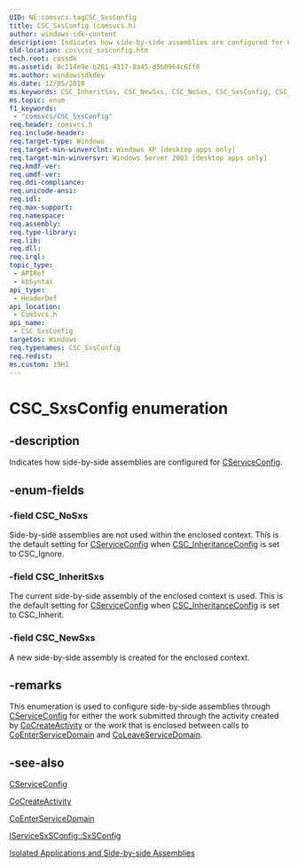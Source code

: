 ```yaml
---
UID: NE:comsvcs.tagCSC_SxsConfig
title: CSC_SxsConfig (comsvcs.h)
author: windows-sdk-content
description: Indicates how side-by-side assemblies are configured for CServiceConfig.
old-location: cos\csc_sxsconfig.htm
tech.root: cossdk
ms.assetid: 8c114e9e-b201-4317-8a45-d5b0964c6ff8
ms.author: windowssdkdev
ms.date: 12/05/2018
ms.keywords: CSC_InheritSxs, CSC_NewSxs, CSC_NoSxs, CSC_SxsConfig, CSC_SxsConfig enumeration [COM+], _cos_CSC_SxsConfig, comsvcs/CSC_InheritSxs, comsvcs/CSC_NewSxs, comsvcs/CSC_NoSxs, comsvcs/CSC_SxsConfig, cos.csc_sxsconfig
ms.topic: enum
f1_keywords: 
 - "comsvcs/CSC_SxsConfig"
req.header: comsvcs.h
req.include-header: 
req.target-type: Windows
req.target-min-winverclnt: Windows XP [desktop apps only]
req.target-min-winversvr: Windows Server 2003 [desktop apps only]
req.kmdf-ver: 
req.umdf-ver: 
req.ddi-compliance: 
req.unicode-ansi: 
req.idl: 
req.max-support: 
req.namespace: 
req.assembly: 
req.type-library: 
req.lib: 
req.dll: 
req.irql: 
topic_type:
 - APIRef
 - kbSyntax
api_type:
 - HeaderDef
api_location:
 - ComSvcs.h
api_name:
 - CSC_SxsConfig
targetos: Windows
req.typenames: CSC_SxsConfig
req.redist: 
ms.custom: 19H1
---
```


# CSC_SxsConfig enumeration


## -description


Indicates how side-by-side assemblies are configured for <a href="https://docs.microsoft.com/windows/desktop/cossdk/cserviceconfig">CServiceConfig</a>.


## -enum-fields




### -field CSC_NoSxs

Side-by-side assemblies are not used within the enclosed context. This is the default setting for <a href="https://docs.microsoft.com/windows/desktop/cossdk/cserviceconfig">CServiceConfig</a> when <a href="https://docs.microsoft.com/windows/desktop/api/comsvcs/ne-comsvcs-csc_inheritanceconfig">CSC_InheritanceConfig</a> is set to CSC_Ignore.


### -field CSC_InheritSxs

The current side-by-side assembly of the enclosed context is used. This is the default setting for <a href="https://docs.microsoft.com/windows/desktop/cossdk/cserviceconfig">CServiceConfig</a> when <a href="https://docs.microsoft.com/windows/desktop/api/comsvcs/ne-comsvcs-csc_inheritanceconfig">CSC_InheritanceConfig</a> is set to CSC_Inherit.


### -field CSC_NewSxs

A new side-by-side assembly is created for the enclosed context.


## -remarks



This enumeration is used to configure side-by-side assemblies through <a href="https://docs.microsoft.com/windows/desktop/cossdk/cserviceconfig">CServiceConfig</a> for either the work submitted through the activity created by <a href="https://docs.microsoft.com/windows/desktop/api/comsvcs/nf-comsvcs-cocreateactivity">CoCreateActivity</a> or the work that is enclosed between calls to <a href="https://docs.microsoft.com/windows/desktop/api/comsvcs/nf-comsvcs-coenterservicedomain">CoEnterServiceDomain</a> and <a href="https://docs.microsoft.com/windows/desktop/api/comsvcs/nf-comsvcs-coleaveservicedomain">CoLeaveServiceDomain</a>.




## -see-also




<a href="https://docs.microsoft.com/windows/desktop/cossdk/cserviceconfig">CServiceConfig</a>



<a href="https://docs.microsoft.com/windows/desktop/api/comsvcs/nf-comsvcs-cocreateactivity">CoCreateActivity</a>



<a href="https://docs.microsoft.com/windows/desktop/api/comsvcs/nf-comsvcs-coenterservicedomain">CoEnterServiceDomain</a>



<a href="https://docs.microsoft.com/windows/desktop/api/comsvcs/nn-comsvcs-iservicesxsconfig">IServiceSxSConfig::SxSConfig</a>



<a href="https://docs.microsoft.com/windows/desktop/SbsCs/isolated-applications-and-side-by-side-assemblies-portal">Isolated Applications and Side-by-side Assemblies</a>
 

 

